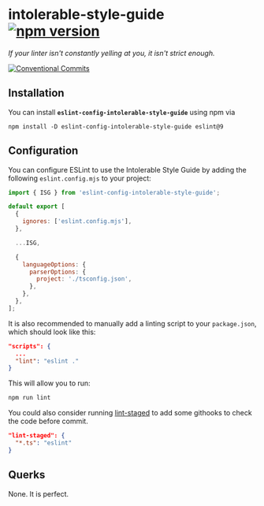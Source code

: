 # intolerable-style-guide [![npm version](https://badge.fury.io/js/eslint-config-intolerable-style-guide.svg)](https://www.npmjs.com/package/eslint-config-intolerable-style-guide)

*If your linter isn't constantly yelling at you, it isn't strict enough.*

[![Conventional Commits](https://img.shields.io/badge/Conventional%20Commits-1.0.0-yellow.svg)](https://conventionalcommits.org)

## Installation

You can install **`eslint-config-intolerable-style-guide`** using npm via
```
npm install -D eslint-config-intolerable-style-guide eslint@9
```

## Configuration

You can configure ESLint to use the Intolerable Style Guide by adding the following `eslint.config.mjs` to your project:
```javascript
import { ISG } from 'eslint-config-intolerable-style-guide';

default export [
  {
    ignores: ['eslint.config.mjs'],
  },

  ...ISG,

  {
    languageOptions: {
      parserOptions: {
        project: './tsconfig.json',
      },
    },
  },
];
```

It is also recommended to manually add a linting script to your `package.json`, which should look like this:

```json
"scripts": {
  ...
  "lint": "eslint ."
}
```

This will allow you to run:
```bash
npm run lint
```

You could also consider running [lint-staged](https://github.com/okonet/lint-staged) to add some githooks to check the code before commit.
```json
"lint-staged": {
  "*.ts": "eslint"
}
```

## Querks

None. It is perfect.
